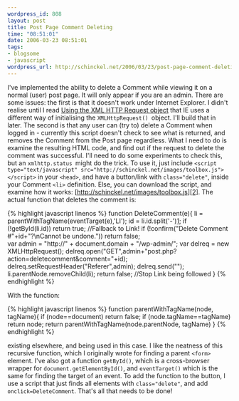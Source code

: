 ```yaml
--- 
wordpress_id: 808
layout: post
title: Post Page Comment Deleting
time: "08:51:01"
date: 2006-03-23 08:51:01
tags: 
- blogsome
- javascript
wordpress_url: http://schinckel.net/2006/03/23/post-page-comment-deleting/
---
```

I've implemented the ability to delete a Comment while viewing it on a normal (user) post page. It will only appear if you are an admin. There are some issues: the first is that it doesn't work under Internet Explorer. I didn't realise until I read [Using the XML HTTP Request object][1] that IE uses a different way of initialising the `XMLHttpRequest() `object. I'll build that in later. The second is that any user can (try to) delete a Comment when logged in - currently this script doesn't check to see what is returned, and removes the Comment from the Post page regardless. What I need to do is examine the resulting HTML code, and find out if the request to delete the comment was successful. I'll need to do some experiments to check this, but an `xmlhttp.status `might do the trick. To use it, just include `<script type="text/javascript" src="http://schinckel.net/images/toolbox.js"> </script>` in your `<head>`, and have a button/link with `class="delete"`, inside your Comment `<li>` definition. Else, you can download the script, and examine how it works: [http://schinckel.net/images/toolbox.js][2]. The actual function that deletes the comment is: 
    
{% highlight javascript linenos %}
    function DeleteComment(e){
        li = parentWithTagName(eventTarget(e),'LI');
        id = li.id.split('-')[1];
        if (!getById(li.id)) return true; //Fallback to Link!
        if (!confirm("Delete Comment #"+id+"?\nCannot be undone.")) return false;  
        var admin = "http://" + document.domain + "/wp-admin/";
        var delreq = new XMLHttpRequest();
        delreq.open("GET",admin+"post.php?action=deletecomment&comment="+id);
        delreq.setRequestHeader("Referer",admin);
        delreq.send("");
        li.parentNode.removeChild(li);
        return false; //Stop Link being followed
    }
{% endhighlight %}

With the function: 
    
{% highlight javascript linenos %}
    function parentWithTagName(node, tagName){
        if (node==document) return false;
        if (node.tagName==tagName) return node;
        return parentWithTagName(node.parentNode, tagName)
    }
{% endhighlight %}

existing elsewhere, and being used in this case. I like the neatness of this recursive function, which I originally wrote for finding a parent `<form>` element. I've also got a function `getById()`, which is a cross-browser wrapper for `document.getElementById()`, and `eventTarget()` which is the same for finding the target of an event. To add the function to the button, I use a script that just finds all elements with `class="delete"`, and add `onclick=DeleteComment`. That's all that needs to be done! 

   [1]: http://jibbering.com/2002/4/httprequest.html
   [2]: http://schinckel.net/images/toolbox.js

